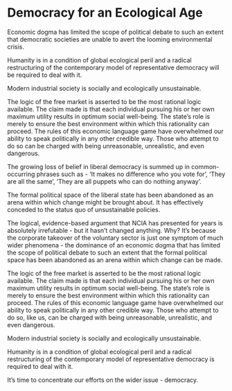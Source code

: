 Democracy for an Ecological Age
===============================
Economic dogma has limited the scope of political debate to such an extent that democratic societies are unable to avert the looming environmental crisis.


Humanity is in a condition of global ecological peril and a radical restructuring of the contemporary model of representative democracy will be required to deal with it.


Modern industrial society is socially and ecologically unsustainable.


The logic of the free market is asserted to be the most rational logic available. The claim made is that each individual pursuing his or her own maximum utility results in optimum social well-being. The state’s role is merely to ensure the best environment within which this rationality can proceed. The rules of this economic language game have overwhelmed our ability to speak politically in any other credible way. Those who attempt to do so can be charged with being unreasonable, unrealistic, and even dangerous.


The growing loss of belief in liberal democracy is summed up in common-occurring phrases such as - ‘It makes no difference who you vote for’, ‘They are all the same’, ‘They are all puppets who can do nothing anyway’.


The formal political space of the liberal state has been abandoned as an arena within which change might be brought about. It has effectively conceded to the status quo of unsustainable policies.


The logical, evidence-based argument that NCIA has presented for years is absolutely irrefutable - but it hasn’t changed anything. Why? It’s because the corporate takeover of the voluntary sector is just one symptom of much wider phenomena - the dominance of an economic dogma that has limited the scope of political debate to such an extent that the formal political space has been abandoned as an arena within which change can be made.


The logic of the free market is asserted to be the most rational logic available. The claim made is that each individual pursuing his or her own maximum utility results in optimum social well-being. The state’s role is merely to ensure the best environment within which this rationality can proceed. The rules of this economic language game have overwhelmed our ability to speak politically in any other credible way. Those who attempt to do so, like us, can be charged with being unreasonable, unrealistic, and even dangerous.


Modern industrial society is socially and ecologically unsustainable.


Humanity is in a condition of global ecological peril and a radical restructuring of the contemporary model of representative democracy is required to deal with it.


It’s time to concentrate our efforts on the wider issue - democracy.

